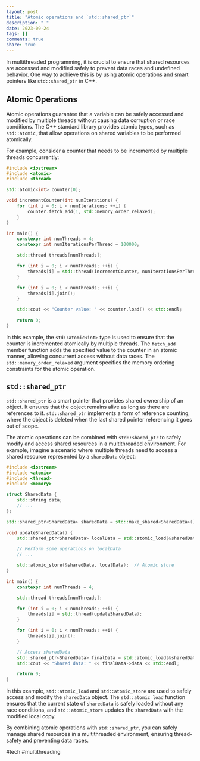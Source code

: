 ```yaml
---
layout: post
title: "Atomic operations and `std::shared_ptr`"
description: " "
date: 2023-09-24
tags: []
comments: true
share: true
---
```


In multithreaded programming, it is crucial to ensure that shared resources are accessed and modified safely to prevent data races and undefined behavior. One way to achieve this is by using atomic operations and smart pointers like `std::shared_ptr` in C++.

## Atomic Operations

Atomic operations guarantee that a variable can be safely accessed and modified by multiple threads without causing data corruption or race conditions. The C++ standard library provides atomic types, such as `std::atomic`, that allow operations on shared variables to be performed atomically.

For example, consider a counter that needs to be incremented by multiple threads concurrently:

```cpp
#include <iostream>
#include <atomic>
#include <thread>

std::atomic<int> counter(0);

void incrementCounter(int numIterations) {
    for (int i = 0; i < numIterations; ++i) {
        counter.fetch_add(1, std::memory_order_relaxed);
    }
}

int main() {
    constexpr int numThreads = 4;
    constexpr int numIterationsPerThread = 100000;

    std::thread threads[numThreads];

    for (int i = 0; i < numThreads; ++i) {
        threads[i] = std::thread(incrementCounter, numIterationsPerThread);
    }

    for (int i = 0; i < numThreads; ++i) {
        threads[i].join();
    }

    std::cout << "Counter value: " << counter.load() << std::endl;

    return 0;
}
```

In this example, the `std::atomic<int>` type is used to ensure that the counter is incremented atomically by multiple threads. The `fetch_add` member function adds the specified value to the counter in an atomic manner, allowing concurrent access without data races. The `std::memory_order_relaxed` argument specifies the memory ordering constraints for the atomic operation.

## `std::shared_ptr`

`std::shared_ptr` is a smart pointer that provides shared ownership of an object. It ensures that the object remains alive as long as there are references to it. `std::shared_ptr` implements a form of reference counting, where the object is deleted when the last shared pointer referencing it goes out of scope.

The atomic operations can be combined with `std::shared_ptr` to safely modify and access shared resources in a multithreaded environment. For example, imagine a scenario where multiple threads need to access a shared resource represented by a `sharedData` object:

```cpp
#include <iostream>
#include <atomic>
#include <thread>
#include <memory>

struct SharedData {
    std::string data;
    // ...
};

std::shared_ptr<SharedData> sharedData = std::make_shared<SharedData>();

void updateSharedData() {
    std::shared_ptr<SharedData> localData = std::atomic_load(&sharedData);  // Atomic load

    // Perform some operations on localData
    // ...

    std::atomic_store(&sharedData, localData);  // Atomic store
}

int main() {
    constexpr int numThreads = 4;

    std::thread threads[numThreads];

    for (int i = 0; i < numThreads; ++i) {
        threads[i] = std::thread(updateSharedData);
    }

    for (int i = 0; i < numThreads; ++i) {
        threads[i].join();
    }

    // Access sharedData
    std::shared_ptr<SharedData> finalData = std::atomic_load(&sharedData);
    std::cout << "Shared data: " << finalData->data << std::endl;

    return 0;
}
```

In this example, `std::atomic_load` and `std::atomic_store` are used to safely access and modify the `sharedData` object. The `std::atomic_load` function ensures that the current state of `sharedData` is safely loaded without any race conditions, and `std::atomic_store` updates the `sharedData` with the modified local copy.

By combining atomic operations with `std::shared_ptr`, you can safely manage shared resources in a multithreaded environment, ensuring thread-safety and preventing data races.

#tech #multithreading